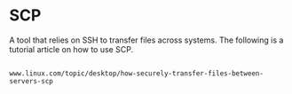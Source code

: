 # SCP

A tool that relies on SSH to transfer files across systems. 
The following is a tutorial article on how to use SCP. 

```

www.linux.com/topic/desktop/how-securely-transfer-files-between-servers-scp
```
